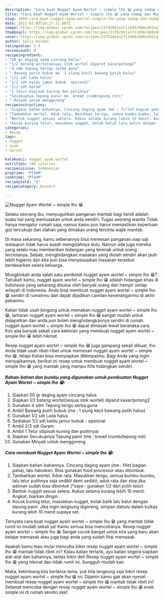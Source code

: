 ```yaml
---
description: "Cara buat Nugget Ayam Wortel ~ simple lho 😁 yang sedap dan Mudah Dibuat"
title: "Cara buat Nugget Ayam Wortel ~ simple lho 😁 yang sedap dan Mudah Dibuat"
slug: 1099-cara-buat-nugget-ayam-wortel-simple-lho-yang-sedap-dan-mudah-dibuat
date: 2021-02-03T20:27:11.867Z
image: https://img-global.cpcdn.com/recipes/237928b1a1f11dd0/680x482cq70/nugget-ayam-wortel-simple-lho-😁-foto-resep-utama.jpg
thumbnail: https://img-global.cpcdn.com/recipes/237928b1a1f11dd0/680x482cq70/nugget-ayam-wortel-simple-lho-😁-foto-resep-utama.jpg
cover: https://img-global.cpcdn.com/recipes/237928b1a1f11dd0/680x482cq70/nugget-ayam-wortel-simple-lho-😁-foto-resep-utama.jpg
author: Sally Holmes
ratingvalue: 3.4
reviewcount: 9
recipeingredient:
- "50 gr daging ayam cincang halus"
- "1/2 batang wortelsesuai stok wortel diparut kasarpotong2"
- "4 sdm Tepung terigu serba guna"
- " Bawang putih bubuk me  1 siung kecil bawang putih halus"
- "1/2 sdt Lada halus"
- "1/2 sdt kaldu jamur bubuk  opsional"
- "2/3 sdt Garam"
- "1 Telur dipisah kuning dan putihnya"
- "Secukupnya Tepung panir me  bread crumbtepung roti"
- " Minyak untuk menggoreng"
recipeinstructions:
- "Siapkan bahan-bahannya. Cincang daging ayam (me : fillet bagian paha), lalu haluskan. Bisa gunakan food processor atau ditumbuk."
- "Tambahkan wortel. Aduk rata. Masukkan terigu, semua bumbu-bumbu, lalu telur putihnya saja sedikit demi sedikit, aduk rata dan stop jika adonan sudah bisa dibentuk (*saya : gunakan 1/2 dari putih telur)"
- "Bentuk nugget sesuai selera. Kukus selama kurang lebih 15 menit. Angkat, biarkan dingin."
- "Kocok kuning telur, masukkan nugget, bolak balik lalu balut dengan tepung panir. Jika ingin langsung digoreng, simpan dahulu dalam kulkas kurang lebih 10 menit supaya set."
categories:
- Resep
tags:
- nugget
- ayam
- wortel

katakunci: nugget ayam wortel 
nutrition: 196 calories
recipecuisine: Indonesian
preptime: "PT40M"
cooktime: "PT44M"
recipeyield: "4"
recipecategory: Dessert

---
```



![Nugget Ayam Wortel ~ simple lho 😁](https://img-global.cpcdn.com/recipes/237928b1a1f11dd0/680x482cq70/nugget-ayam-wortel-simple-lho-😁-foto-resep-utama.jpg)

Selaku seorang ibu, menyuguhkan panganan mantab bagi famili adalah suatu hal yang memuaskan untuk anda sendiri. Tugas seorang  wanita Tidak hanya mengatur rumah saja, namun kamu pun harus memastikan keperluan gizi tercukupi dan olahan yang dimakan orang tercinta wajib mantab.

Di masa  sekarang, kamu sebenarnya bisa memesan panganan siap saji walaupun tidak harus susah mengolahnya dulu. Namun ada juga mereka yang selalu mau memberikan hidangan yang terenak untuk orang tercintanya. Sebab, menghidangkan masakan yang diolah sendiri akan jauh lebih higienis dan kita pun bisa menyesuaikan masakan tersebut berdasarkan selera keluarga. 



Mungkinkah anda salah satu penikmat nugget ayam wortel ~ simple lho 😁?. Tahukah kamu, nugget ayam wortel ~ simple lho 😁 adalah hidangan khas di Indonesia yang sekarang disukai oleh banyak orang dari hampir setiap wilayah di Indonesia. Anda bisa membuat nugget ayam wortel ~ simple lho 😁 sendiri di rumahmu dan dapat dijadikan camilan kesenanganmu di akhir pekanmu.

Kalian tidak usah bingung untuk memakan nugget ayam wortel ~ simple lho 😁, lantaran nugget ayam wortel ~ simple lho 😁 sangat mudah untuk didapatkan dan anda pun boleh menghidangkannya sendiri di rumah. nugget ayam wortel ~ simple lho 😁 dapat dimasak lewat beraneka cara. Kini ada banyak sekali cara kekinian yang membuat nugget ayam wortel ~ simple lho 😁 lebih nikmat.

Resep nugget ayam wortel ~ simple lho 😁 juga gampang sekali dibuat, lho. Anda tidak usah ribet-ribet untuk memesan nugget ayam wortel ~ simple lho 😁, tetapi Kalian bisa menyiapkan ditempatmu. Bagi Anda yang ingin menyajikannya, berikut ini resep untuk membuat nugget ayam wortel ~ simple lho 😁 yang mantab yang mampu Kita hidangkan sendiri.

<!--inarticleads1-->

##### Bahan-bahan dan bumbu yang digunakan untuk pembuatan Nugget Ayam Wortel ~ simple lho 😁:

1. Siapkan 50 gr daging ayam cincang halus
1. Siapkan 1/2 batang wortel(sesuai stok wortel) diparut kasar/potong2
1. Gunakan 4 sdm Tepung terigu serba guna
1. Ambil  Bawang putih bubuk (me : 1 siung kecil bawang putih halus)
1. Gunakan 1/2 sdt Lada halus
1. Sediakan 1/2 sdt kaldu jamur bubuk - opsional
1. Ambil 2/3 sdt Garam
1. Ambil 1 Telur (dipisah kuning dan putihnya)
1. Siapkan Secukupnya Tepung panir (me : bread crumb/tepung roti)
1. Gunakan  Minyak untuk menggoreng




<!--inarticleads2-->

##### Cara membuat Nugget Ayam Wortel ~ simple lho 😁:

1. Siapkan bahan-bahannya. Cincang daging ayam (me : fillet bagian paha), lalu haluskan. Bisa gunakan food processor atau ditumbuk.
1. Tambahkan wortel. Aduk rata. Masukkan terigu, semua bumbu-bumbu, lalu telur putihnya saja sedikit demi sedikit, aduk rata dan stop jika adonan sudah bisa dibentuk (*saya : gunakan 1/2 dari putih telur)
1. Bentuk nugget sesuai selera. Kukus selama kurang lebih 15 menit. Angkat, biarkan dingin.
1. Kocok kuning telur, masukkan nugget, bolak balik lalu balut dengan tepung panir. Jika ingin langsung digoreng, simpan dahulu dalam kulkas kurang lebih 10 menit supaya set.




Ternyata cara buat nugget ayam wortel ~ simple lho 😁 yang mantab tidak rumit ini mudah sekali ya! Kamu semua bisa mencobanya. Resep nugget ayam wortel ~ simple lho 😁 Sangat cocok banget untuk kita yang baru akan belajar memasak atau juga bagi anda yang sudah lihai memasak.

Apakah kamu mau mulai mencoba bikin resep nugget ayam wortel ~ simple lho 😁 mantab tidak ribet ini? Kalau kalian tertarik, ayo kalian segera siapkan alat-alat dan bahannya, lantas bikin deh Resep nugget ayam wortel ~ simple lho 😁 yang nikmat dan tidak rumit ini. Sungguh mudah kan. 

Maka, ketimbang kita berlama-lama, yuk kita langsung saja bikin resep nugget ayam wortel ~ simple lho 😁 ini. Dijamin kamu gak akan nyesel membuat resep nugget ayam wortel ~ simple lho 😁 mantab tidak ribet ini! Selamat mencoba dengan resep nugget ayam wortel ~ simple lho 😁 enak simple ini di rumah sendiri,oke!.

